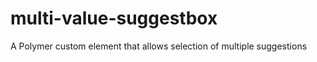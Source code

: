 multi-value-suggestbox
======================

A Polymer custom element that allows selection of multiple suggestions
